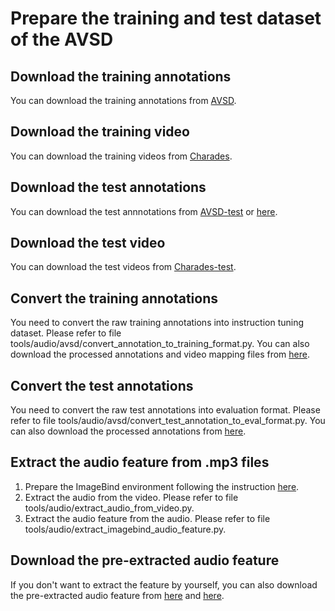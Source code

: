 # Prepare the training and test dataset of the AVSD

## Download the training annotations 
You can download the training annotations from [AVSD](https://video-dialog.com/).

## Download the training video 
You can download the training videos from [Charades](https://prior.allenai.org/projects/charades).

## Download the test annotations 
You can download the test annnotations from [AVSD-test](https://drive.google.com/drive/folders/13UgQz0cUkLrqOQt225PrivjmgdjUPLY8) or [here](https://drive.google.com/file/d/1fneIlUGBhDa_9KNfHEO0NSUdFQr5Rc19/view?usp=sharing).

## Download the test video 
You can download the test videos from [Charades-test](https://ai2-public-datasets.s3-us-west-2.amazonaws.com/charades/Charades_vu17_test.tar).

## Convert the training annotations 
You need to convert the raw training annotations into instruction tuning dataset. Please refer to file tools/audio/avsd/convert_annotation_to_training_format.py. You can also download the processed annotations and video mapping files from [here](https://huggingface.co/datasets/zhuomingliu/PAVEDataset/tree/main/annotations/audio).

## Convert the test annotations 
You need to convert the raw test annotations into evaluation format. Please refer to file tools/audio/avsd/convert_test_annotation_to_eval_format.py. You can also download the processed annotations from [here](https://huggingface.co/datasets/zhuomingliu/PAVEDataset/tree/main/annotations/audio).


## Extract the audio feature from .mp3 files
1. Prepare the ImageBind environment following the instruction [here](https://github.com/facebookresearch/ImageBind).
2. Extract the audio from the video. Please refer to file tools/audio/extract_audio_from_video.py.
3. Extract the audio feature from the audio. Please refer to file tools/audio/extract_imagebind_audio_feature.py.

## Download the pre-extracted audio feature
If you don't want to extract the feature by yourself, you can also download the pre-extracted audio feature from [here](https://huggingface.co/datasets/zhuomingliu/PAVEDataset/blob/main/Charades_v1_audio_imagebind_feat.zip) and [here](https://huggingface.co/datasets/zhuomingliu/PAVEDataset/blob/main/Charades_vu17_test_audio_imagebind_feat.zip).
